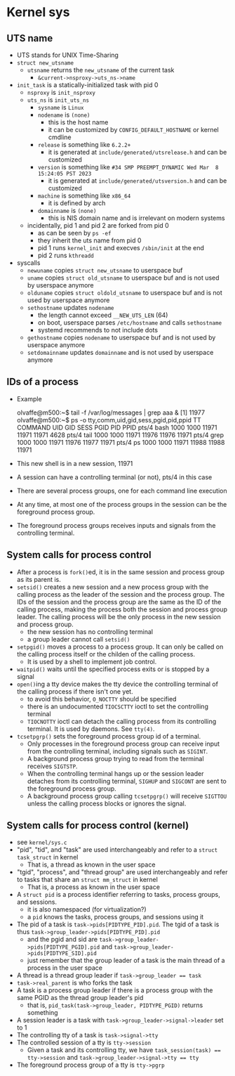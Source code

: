 Kernel sys
==========

## UTS name

- UTS stands for UNIX Time-Sharing
- `struct new_utsname`
  - `utsname` returns the `new_utsname` of the current task
    - `&current->nsproxy->uts_ns->name`
- `init_task` is a statically-initialized task with pid 0
  - `nsproxy` is `init_nsproxy`
  - `uts_ns` is `init_uts_ns`
    - `sysname` is `Linux`
    - `nodename` is `(none)`
      - this is the host name
      - it can be customized by `CONFIG_DEFAULT_HOSTNAME` or kernel cmdline
    - `release` is something like `6.2.2+`
      - it is generated at `include/generated/utsrelease.h` and can be
        customized
    - `version` is something like `#34 SMP PREEMPT_DYNAMIC Wed Mar  8 15:24:05 PST 2023`
      - it is generated at `include/generated/utsversion.h` and can be
        customized
    - `machine` is something like `x86_64`
      - it is defined by arch
    - `domainname` is `(none)`
      - this is NIS domain name and is irrelevant on modern systems
  - incidentally, pid 1 and pid 2 are forked from pid 0
    - as can be seen by `ps -ef`
    - they inherit the uts name from pid 0
    - pid 1 runs `kernel_init` and execves `/sbin/init` at the end
    - pid 2 runs `kthreadd`
- syscalls
  - `newuname` copies `struct new_utsname` to userspace buf
  - `uname` copies `struct old_utsname` to userspace buf and is not used by
    userspace anymore
  - `olduname` copies `struct oldold_utsname` to userspace buf and is not
    used by userspace anymore
  - `sethostname` updates `nodename`
    - the length cannot exceed `__NEW_UTS_LEN` (64)
    - on boot, userspace parses `/etc/hostname` and calls `sethostname`
    - systemd recommends to not include dots
  - `gethostname` copies `nodename` to userspace buf and is not used by
    userspace anymore
  - `setdomainname` updates `domainname` and is not used by userspace anymore

## IDs of a process

- Example

    olvaffe@m500:~$ tail -f /var/log/messages | grep aaa &
    [1] 11977
    olvaffe@m500:~$ ps -o tty,comm,uid,gid,sess,pgid,pid,ppid
    TT       COMMAND           UID   GID  SESS  PGID   PID  PPID
    pts/4    bash             1000  1000 11971 11971 11971  4628
    pts/4    tail             1000  1000 11971 11976 11976 11971
    pts/4    grep             1000  1000 11971 11976 11977 11971
    pts/4    ps               1000  1000 11971 11988 11988 11971

- This new shell is in a new session, 11971
- A session can have a controlling terminal (or not), pts/4 in this case
- There are several process groups, one for each command line execution
- At any time, at most one of the process groups in the session can be the
  foreground process group.
- The foreground process groups receives inputs and signals from the controlling
  terminal.

## System calls for process control

- After a process is `fork()`ed, it is in the same session and process group as
  its parent is.
- `setsid()` creates a new session and a new process group with the calling
  process as the leader of the session and the process group.  The IDs of the
  session and the process group are the same as the ID of the calling process,
  making the process both the session and process group leader.  The calling
  process will be the only process in the new session and process group.
  - the new session has no controlling terminal
  - a group leader cannot call `setsid()`
- `setpgid()` moves a process to a process group.  It can only be called on the
  calling process itself or the childen of the calling process.
  - It is used by a shell to implement job control.
- `waitpid()` waits until the specified process exits or is stopped by a signal
- `open()`ing a tty device makes the tty device the controlling terminal of the
  calling process if there isn't one yet.
  - to avoid this behavior, `O_NOCTTY` should be specified
  - there is an undocumented `TIOCSCTTY` ioctl to set the controlling terminal
  - `TIOCNOTTY` ioctl can detach the calling process from its controlling
    terminal.  It is used by daemons.  See `tty(4)`.
- `tcsetpgrp()` sets the foreground process group id of a terminal.
  - Only processes in the foreground process group can receive input from the
    controlling terminal, including signals such as `SIGINT`.
  - A background process group trying to read from the terminal receives
    `SIGTSTP`.
  - When the controlling terminal hangs up or the session leader detaches from
    its controlling terminal, `SIGHUP` and `SIGCONT` are sent to the foreground
    process group.
  - A background process group calling `tcsetpgrp()` will receive `SIGTTOU`
    unless the calling process blocks or ignores the signal.

## System calls for process control (kernel)

- see `kernel/sys.c`
- "pid", "tid", and "task" are used interchangeably and refer to a
  `struct task_struct` in kernel
  - That is, a thread as known in the user space
- "tgid", "process", and "thread group" are used interchangeably and refer to
  tasks that share an `struct mm_struct` in kernel
  - That is, a process as known in the user space
- A `struct pid` is a process identifier referring to tasks, process groups, and
  sessions.
  - it is also namespaced (for virtualization?)
  - a `pid` knows the tasks, process groups, and sessions using it
- The pid of a task is `task->pids[PIDTYPE_PID].pid`.  The tgid of a task is
  thus `task->group_leader->pids[PIDTYPE_PID].pid`
  - and the pgid and sid are `task->group_leader->pids[PIDTYPE_PGID].pid` and
    `task->group_leader->pids[PIDTYPE_SID].pid`
  - just remember that the group leader of a task is the main thread of a
    process in the user space
- A thread is a thread group leader if `task->group_leader == task`
- `task->real_parent` is who forks the task
- A task is a process group leader if there is a process group with the same
  PGID as the thread group leader's pid
  - that is, `pid_task(task->group_leader, PIDTYPE_PGID)` returns something
- A session leader is a task with `task->group_leader->signal->leader` set to 1
- The controlling tty of a task is `task->signal->tty`
- The controlled session of a tty is `tty->session`
  - Given a task and its controlling tty, we have
    `task_session(task) == tty->session` and
    `task->group_leader->signal->tty == tty`
- The foreground process group of a tty is `tty->pgrp`
